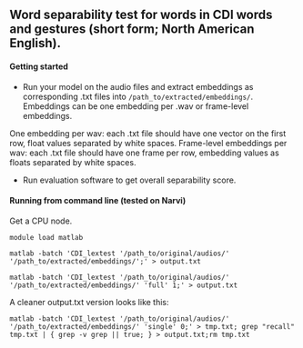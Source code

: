 ## Word separability test for words in CDI words and gestures (short form; North American English).


#### Getting started

* Run your model on the audio files and extract embeddings as corresponding .txt files into `/path_to/extracted/embeddings/`. Embeddings can be one embedding per .wav or frame-level embeddings.

One embedding per wav: each .txt file should have one vector on the first row, float values separated by white spaces.
Frame-level embeddings per wav: each .txt file should have one frame per row, embedding values as floats separated by white spaces.  

* Run evaluation software to get overall separability score.


#### Running from command line (tested on Narvi)

Get a CPU node.

`module load matlab`  


`matlab -batch 'CDI_lextest '/path_to/original/audios/' '/path_to/extracted/embeddings/';' > output.txt`  



`matlab -batch 'CDI_lextest '/path_to/original/audios/' '/path_to/extracted/embeddings/' 'full' 1;' > output.txt`  

A cleaner output.txt version looks like this:  

`matlab -batch 'CDI_lextest '/path_to/original/audios/' '/path_to/extracted/embeddings/' 'single' 0;' > tmp.txt; grep "recall" tmp.txt | { grep -v grep || true; } > output.txt;rm tmp.txt`

